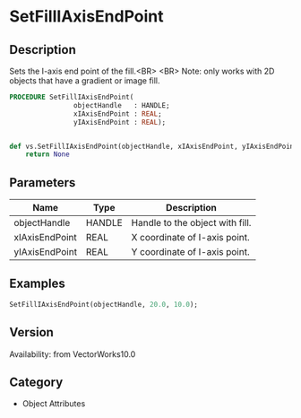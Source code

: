 # SetFillIAxisEndPoint

## Description
Sets the I-axis end point of the fill.&lt;BR&gt;
&lt;BR&gt;
Note: only works with 2D objects that have a gradient or image fill.

```pascal
PROCEDURE SetFillIAxisEndPoint(
				objectHandle   : HANDLE;
				xIAxisEndPoint : REAL;
				yIAxisEndPoint : REAL);
```

```python

def vs.SetFillIAxisEndPoint(objectHandle, xIAxisEndPoint, yIAxisEndPoint):
    return None
```

## Parameters
|Name|Type|Description|
|---|---|---|
|objectHandle|HANDLE|Handle to the object with fill.|
|xIAxisEndPoint|REAL|X coordinate of I-axis point.|
|yIAxisEndPoint|REAL|Y coordinate of I-axis point.|

## Examples
```pascal
SetFillIAxisEndPoint(objectHandle, 20.0, 10.0);
```

## Version
Availability: from VectorWorks10.0
## Category
* Object Attributes

